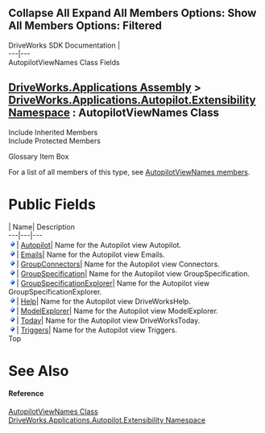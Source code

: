 Collapse All Expand All Members Options: Show All  Members Options: Filtered   
---  
DriveWorks SDK Documentation  |   
---|---  
AutopilotViewNames Class Fields   
  
[DriveWorks.Applications Assembly](topic13.md) > [DriveWorks.Applications.Autopilot.Extensibility Namespace](topic1633.md) : AutopilotViewNames Class  
---  
  
Include Inherited Members    
Include Protected Members    


Glossary Item Box

For a list of all members of this type, see [AutopilotViewNames members](topic1811.md).

# Public Fields

| Name| Description  
---|---|---  
![Public Field](dotnetimages/publicField.gif)| [Autopilot](topic1817.md)| Name for the Autopilot view Autopilot.   
![Public Field](dotnetimages/publicField.gif)| [Emails](topic1818.md)| Name for the Autopilot view Emails.   
![Public Field](dotnetimages/publicField.gif)| [GroupConnectors](topic1819.md)| Name for the Autopilot view Connectors.   
![Public Field](dotnetimages/publicField.gif)| [GroupSpecification](topic1820.md)| Name for the Autopilot view GroupSpecification.   
![Public Field](dotnetimages/publicField.gif)| [GroupSpecificationExplorer](topic1821.md)| Name for the Autopilot view GroupSpecificationExplorer.   
![Public Field](dotnetimages/publicField.gif)| [Help](topic1822.md)| Name for the Autopilot view DriveWorksHelp.   
![Public Field](dotnetimages/publicField.gif)| [ModelExplorer](topic1823.md)| Name for the Autopilot view ModelExplorer.   
![Public Field](dotnetimages/publicField.gif)| [Today](topic1824.md)| Name for the Autopilot view DriveWorksToday.   
![Public Field](dotnetimages/publicField.gif)| [Triggers](topic1825.md)| Name for the Autopilot view Triggers.   
Top

# See Also

#### Reference

[AutopilotViewNames Class](topic1810.md)   
[DriveWorks.Applications.Autopilot.Extensibility Namespace](topic1633.md)


